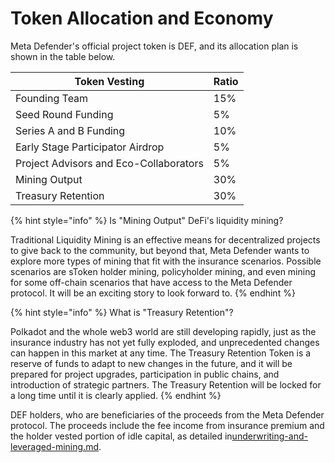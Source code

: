 # Token Allocation and Economy

Meta Defender's official project token is DEF, and its allocation plan is shown in the table below.

| Token Vesting                          | Ratio |
| -------------------------------------- | ----- |
| Founding Team                          | 15%   |
| Seed Round Funding                     | 5%    |
| Series A and B Funding                 | 10%   |
| Early Stage Participator Airdrop       | 5%    |
| Project Advisors and Eco-Collaborators | 5%    |
| Mining Output                          | 30%   |
| Treasury Retention                     | 30%   |

{% hint style="info" %}
Is "Mining Output" DeFi's liquidity mining?

Traditional Liquidity Mining is an effective means for decentralized projects to give back to the community, but beyond that, Meta Defender wants to explore more types of mining that fit with the insurance scenarios. Possible scenarios are sToken holder mining, policyholder mining, and even mining for some off-chain scenarios that have access to the Meta Defender protocol. It will be an exciting story to look forward to.
{% endhint %}

{% hint style="info" %}
What is "Treasury Retention"?

Polkadot and the whole web3 world are still developing rapidly, just as the insurance industry has not yet fully exploded, and unprecedented changes can happen in this market at any time. The Treasury Retention Token is a reserve of funds to adapt to new changes in the future, and it will be prepared for project upgrades, participation in public chains, and introduction of strategic partners. The Treasury Retention will be locked for a long time until it is clearly applied.
{% endhint %}

DEF holders, who are beneficiaries of the proceeds from the Meta Defender protocol. The proceeds include the fee income from insurance premium and the holder vested portion of idle capital, as detailed in[underwriting-and-leveraged-mining.md](project-architecture/underwriting-and-leveraged-mining.md "mention").

